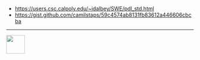 <style>@import url("//readme.codeadam.ca/readme.css");</style>

<ul>
    <li><a href="https://users.csc.calpoly.edu/~jdalbey/SWE/pdl_std.html">https://users.csc.calpoly.edu/~jdalbey/SWE/pdl_std.html</a></li>
    <li><a href="https://gist.github.com/camilstaps/59c4574ab8131fb83612a446606cbcba">https://gist.github.com/camilstaps/59c4574ab8131fb83612a446606cbcba</a></li>
</ul>

<hr>

<a href="https://codeadam.ca">
<img src="https://codeadam.ca/images/code-block.png" width="50">
</a>
